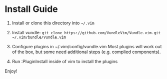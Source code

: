 Install Guide
=============

1. Install or clone this directory into `~/.vim`

2. Install vundle: `git clone https://github.com/VundleVim/Vundle.vim.git ~/.vim/bundle/Vundle.vim`

3. Configure plugins in ~/.vim/config/vundle.vim
   Most plugins will work out of the box, but some need additional steps
   (e.g. complied components).

4. Run :PluginInstall inside of vim to install the plugins

Enjoy!
